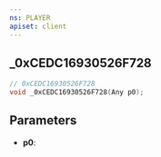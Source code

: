 ```yaml
---
ns: PLAYER
apiset: client
---
```

## _0xCEDC16930526F728

```c
// 0xCEDC16930526F728
void _0xCEDC16930526F728(Any p0);
```


## Parameters
* **p0**:



